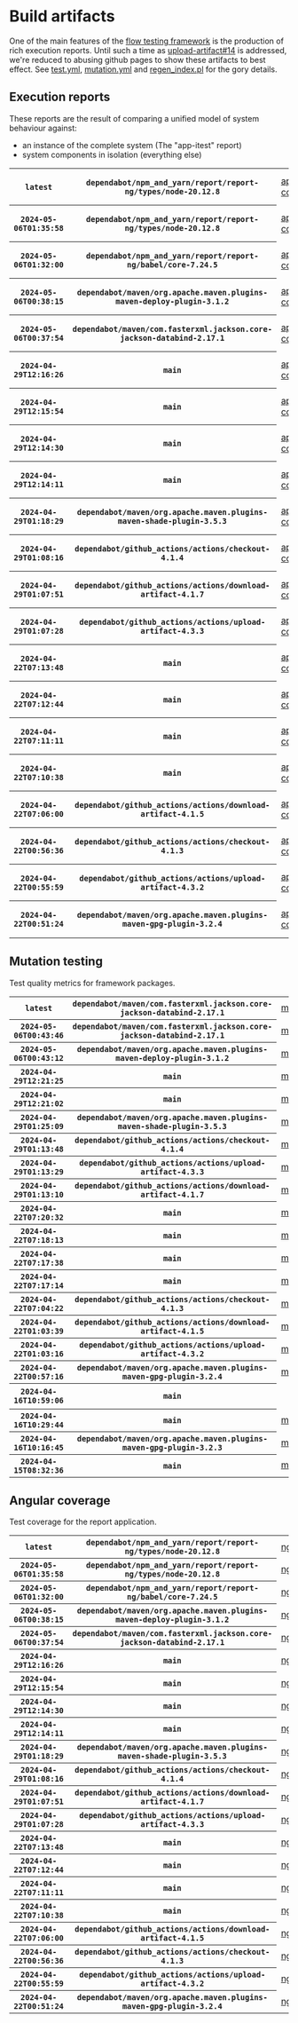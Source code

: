 # Build artifacts

One of the main features of the [flow testing framework](https://github.com/Mastercard/flow) is the production of rich execution reports.
Until such a time as [upload-artifact#14](https://github.com/actions/upload-artifact/issues/14) is addressed, we're reduced to abusing github pages to show these artifacts to best effect.
See [test.yml](https://github.com/Mastercard/flow/blob/main/.github/workflows/test.yml), [mutation.yml](https://github.com/Mastercard/flow/blob/main/.github/workflows/mutation.yml) and [regen_index.pl](https://github.com/Mastercard/flow/blob/pages/regen_index.pl) for the gory details.

## Execution reports

These reports are the result of comparing a unified model of system behaviour against:
 * an instance of the complete system (The "app-itest" report)
 * system components in isolation (everything else)

<!-- start:execution -->
<table>
	<tbody>
		<tr> <th><code>latest</code></th>
			 <th><code>dependabot/npm_and_yarn/report/report-ng/types/node-20.12.8</code></th>
			<td><a href="execution/latest/app-core/target/mctf/latest/index.html">app-core</a></td>
			<td><a href="execution/latest/app-histogram/target/mctf/latest/index.html">app-histogram</a></td>
			<td><a href="execution/latest/app-itest/target/mctf/latest/index.html">app-itest</a></td>
			<td><a href="execution/latest/app-queue/target/mctf/latest/index.html">app-queue</a></td>
			<td><a href="execution/latest/app-store/target/mctf/latest/index.html">app-store</a></td>
			<td><a href="execution/latest/app-ui/target/mctf/latest/index.html">app-ui</a></td>
			<td><a href="execution/latest/app-web-ui/target/mctf/latest/index.html">app-web-ui</a></td>
		</tr>
		<tr> <th><code>2024-05-06T01:35:58</code></th>
			 <th><code>dependabot/npm_and_yarn/report/report-ng/types/node-20.12.8</code></th>
			<td><a href="execution/1714959358/app-core/target/mctf/latest/index.html">app-core</a></td>
			<td><a href="execution/1714959358/app-histogram/target/mctf/latest/index.html">app-histogram</a></td>
			<td><a href="execution/1714959358/app-itest/target/mctf/latest/index.html">app-itest</a></td>
			<td><a href="execution/1714959358/app-queue/target/mctf/latest/index.html">app-queue</a></td>
			<td><a href="execution/1714959358/app-store/target/mctf/latest/index.html">app-store</a></td>
			<td><a href="execution/1714959358/app-ui/target/mctf/latest/index.html">app-ui</a></td>
			<td><a href="execution/1714959358/app-web-ui/target/mctf/latest/index.html">app-web-ui</a></td>
		</tr>
		<tr> <th><code>2024-05-06T01:32:00</code></th>
			 <th><code>dependabot/npm_and_yarn/report/report-ng/babel/core-7.24.5</code></th>
			<td><a href="execution/1714959120/app-core/target/mctf/latest/index.html">app-core</a></td>
			<td><a href="execution/1714959120/app-histogram/target/mctf/latest/index.html">app-histogram</a></td>
			<td><a href="execution/1714959120/app-itest/target/mctf/latest/index.html">app-itest</a></td>
			<td><a href="execution/1714959120/app-queue/target/mctf/latest/index.html">app-queue</a></td>
			<td><a href="execution/1714959120/app-store/target/mctf/latest/index.html">app-store</a></td>
			<td><a href="execution/1714959120/app-ui/target/mctf/latest/index.html">app-ui</a></td>
			<td><a href="execution/1714959120/app-web-ui/target/mctf/latest/index.html">app-web-ui</a></td>
		</tr>
		<tr> <th><code>2024-05-06T00:38:15</code></th>
			 <th><code>dependabot/maven/org.apache.maven.plugins-maven-deploy-plugin-3.1.2</code></th>
			<td><a href="execution/1714955895/app-core/target/mctf/latest/index.html">app-core</a></td>
			<td><a href="execution/1714955895/app-histogram/target/mctf/latest/index.html">app-histogram</a></td>
			<td><a href="execution/1714955895/app-itest/target/mctf/latest/index.html">app-itest</a></td>
			<td><a href="execution/1714955895/app-queue/target/mctf/latest/index.html">app-queue</a></td>
			<td><a href="execution/1714955895/app-store/target/mctf/latest/index.html">app-store</a></td>
			<td><a href="execution/1714955895/app-ui/target/mctf/latest/index.html">app-ui</a></td>
			<td><a href="execution/1714955895/app-web-ui/target/mctf/latest/index.html">app-web-ui</a></td>
		</tr>
		<tr> <th><code>2024-05-06T00:37:54</code></th>
			 <th><code>dependabot/maven/com.fasterxml.jackson.core-jackson-databind-2.17.1</code></th>
			<td><a href="execution/1714955874/app-core/target/mctf/latest/index.html">app-core</a></td>
			<td><a href="execution/1714955874/app-histogram/target/mctf/latest/index.html">app-histogram</a></td>
			<td><a href="execution/1714955874/app-itest/target/mctf/latest/index.html">app-itest</a></td>
			<td><a href="execution/1714955874/app-queue/target/mctf/latest/index.html">app-queue</a></td>
			<td><a href="execution/1714955874/app-store/target/mctf/latest/index.html">app-store</a></td>
			<td><a href="execution/1714955874/app-ui/target/mctf/latest/index.html">app-ui</a></td>
			<td><a href="execution/1714955874/app-web-ui/target/mctf/latest/index.html">app-web-ui</a></td>
		</tr>
		<tr> <th><code>2024-04-29T12:16:26</code></th>
			 <th><code>main</code></th>
			<td><a href="execution/1714392986/app-core/target/mctf/latest/index.html">app-core</a></td>
			<td><a href="execution/1714392986/app-histogram/target/mctf/latest/index.html">app-histogram</a></td>
			<td><a href="execution/1714392986/app-itest/target/mctf/latest/index.html">app-itest</a></td>
			<td><a href="execution/1714392986/app-queue/target/mctf/latest/index.html">app-queue</a></td>
			<td><a href="execution/1714392986/app-store/target/mctf/latest/index.html">app-store</a></td>
			<td><a href="execution/1714392986/app-ui/target/mctf/latest/index.html">app-ui</a></td>
			<td><a href="execution/1714392986/app-web-ui/target/mctf/latest/index.html">app-web-ui</a></td>
		</tr>
		<tr> <th><code>2024-04-29T12:15:54</code></th>
			 <th><code>main</code></th>
			<td><a href="execution/1714392954/app-core/target/mctf/latest/index.html">app-core</a></td>
			<td><a href="execution/1714392954/app-histogram/target/mctf/latest/index.html">app-histogram</a></td>
			<td><a href="execution/1714392954/app-itest/target/mctf/latest/index.html">app-itest</a></td>
			<td><a href="execution/1714392954/app-queue/target/mctf/latest/index.html">app-queue</a></td>
			<td><a href="execution/1714392954/app-store/target/mctf/latest/index.html">app-store</a></td>
			<td><a href="execution/1714392954/app-ui/target/mctf/latest/index.html">app-ui</a></td>
			<td><a href="execution/1714392954/app-web-ui/target/mctf/latest/index.html">app-web-ui</a></td>
		</tr>
		<tr> <th><code>2024-04-29T12:14:30</code></th>
			 <th><code>main</code></th>
			<td><a href="execution/1714392870/app-core/target/mctf/latest/index.html">app-core</a></td>
			<td><a href="execution/1714392870/app-histogram/target/mctf/latest/index.html">app-histogram</a></td>
			<td><a href="execution/1714392870/app-itest/target/mctf/latest/index.html">app-itest</a></td>
			<td><a href="execution/1714392870/app-queue/target/mctf/latest/index.html">app-queue</a></td>
			<td><a href="execution/1714392870/app-store/target/mctf/latest/index.html">app-store</a></td>
			<td><a href="execution/1714392870/app-ui/target/mctf/latest/index.html">app-ui</a></td>
			<td><a href="execution/1714392870/app-web-ui/target/mctf/latest/index.html">app-web-ui</a></td>
		</tr>
		<tr> <th><code>2024-04-29T12:14:11</code></th>
			 <th><code>main</code></th>
			<td><a href="execution/1714392851/app-core/target/mctf/latest/index.html">app-core</a></td>
			<td><a href="execution/1714392851/app-histogram/target/mctf/latest/index.html">app-histogram</a></td>
			<td><a href="execution/1714392851/app-itest/target/mctf/latest/index.html">app-itest</a></td>
			<td><a href="execution/1714392851/app-queue/target/mctf/latest/index.html">app-queue</a></td>
			<td><a href="execution/1714392851/app-store/target/mctf/latest/index.html">app-store</a></td>
			<td><a href="execution/1714392851/app-ui/target/mctf/latest/index.html">app-ui</a></td>
			<td><a href="execution/1714392851/app-web-ui/target/mctf/latest/index.html">app-web-ui</a></td>
		</tr>
		<tr> <th><code>2024-04-29T01:18:29</code></th>
			 <th><code>dependabot/maven/org.apache.maven.plugins-maven-shade-plugin-3.5.3</code></th>
			<td><a href="execution/1714353509/app-core/target/mctf/latest/index.html">app-core</a></td>
			<td><a href="execution/1714353509/app-histogram/target/mctf/latest/index.html">app-histogram</a></td>
			<td><a href="execution/1714353509/app-itest/target/mctf/latest/index.html">app-itest</a></td>
			<td><a href="execution/1714353509/app-queue/target/mctf/latest/index.html">app-queue</a></td>
			<td><a href="execution/1714353509/app-store/target/mctf/latest/index.html">app-store</a></td>
			<td><a href="execution/1714353509/app-ui/target/mctf/latest/index.html">app-ui</a></td>
			<td><a href="execution/1714353509/app-web-ui/target/mctf/latest/index.html">app-web-ui</a></td>
		</tr>
		<tr> <th><code>2024-04-29T01:08:16</code></th>
			 <th><code>dependabot/github_actions/actions/checkout-4.1.4</code></th>
			<td><a href="execution/1714352896/app-core/target/mctf/latest/index.html">app-core</a></td>
			<td><a href="execution/1714352896/app-histogram/target/mctf/latest/index.html">app-histogram</a></td>
			<td><a href="execution/1714352896/app-itest/target/mctf/latest/index.html">app-itest</a></td>
			<td><a href="execution/1714352896/app-queue/target/mctf/latest/index.html">app-queue</a></td>
			<td><a href="execution/1714352896/app-store/target/mctf/latest/index.html">app-store</a></td>
			<td><a href="execution/1714352896/app-ui/target/mctf/latest/index.html">app-ui</a></td>
			<td><a href="execution/1714352896/app-web-ui/target/mctf/latest/index.html">app-web-ui</a></td>
		</tr>
		<tr> <th><code>2024-04-29T01:07:51</code></th>
			 <th><code>dependabot/github_actions/actions/download-artifact-4.1.7</code></th>
			<td><a href="execution/1714352871/app-core/target/mctf/latest/index.html">app-core</a></td>
			<td><a href="execution/1714352871/app-histogram/target/mctf/latest/index.html">app-histogram</a></td>
			<td><a href="execution/1714352871/app-itest/target/mctf/latest/index.html">app-itest</a></td>
			<td><a href="execution/1714352871/app-queue/target/mctf/latest/index.html">app-queue</a></td>
			<td><a href="execution/1714352871/app-store/target/mctf/latest/index.html">app-store</a></td>
			<td><a href="execution/1714352871/app-ui/target/mctf/latest/index.html">app-ui</a></td>
			<td><a href="execution/1714352871/app-web-ui/target/mctf/latest/index.html">app-web-ui</a></td>
		</tr>
		<tr> <th><code>2024-04-29T01:07:28</code></th>
			 <th><code>dependabot/github_actions/actions/upload-artifact-4.3.3</code></th>
			<td><a href="execution/1714352848/app-core/target/mctf/latest/index.html">app-core</a></td>
			<td><a href="execution/1714352848/app-histogram/target/mctf/latest/index.html">app-histogram</a></td>
			<td><a href="execution/1714352848/app-itest/target/mctf/latest/index.html">app-itest</a></td>
			<td><a href="execution/1714352848/app-queue/target/mctf/latest/index.html">app-queue</a></td>
			<td><a href="execution/1714352848/app-store/target/mctf/latest/index.html">app-store</a></td>
			<td><a href="execution/1714352848/app-ui/target/mctf/latest/index.html">app-ui</a></td>
			<td><a href="execution/1714352848/app-web-ui/target/mctf/latest/index.html">app-web-ui</a></td>
		</tr>
		<tr> <th><code>2024-04-22T07:13:48</code></th>
			 <th><code>main</code></th>
			<td><a href="execution/1713770028/app-core/target/mctf/latest/index.html">app-core</a></td>
			<td><a href="execution/1713770028/app-histogram/target/mctf/latest/index.html">app-histogram</a></td>
			<td><a href="execution/1713770028/app-itest/target/mctf/latest/index.html">app-itest</a></td>
			<td><a href="execution/1713770028/app-queue/target/mctf/latest/index.html">app-queue</a></td>
			<td><a href="execution/1713770028/app-store/target/mctf/latest/index.html">app-store</a></td>
			<td><a href="execution/1713770028/app-ui/target/mctf/latest/index.html">app-ui</a></td>
			<td><a href="execution/1713770028/app-web-ui/target/mctf/latest/index.html">app-web-ui</a></td>
		</tr>
		<tr> <th><code>2024-04-22T07:12:44</code></th>
			 <th><code>main</code></th>
			<td><a href="execution/1713769964/app-core/target/mctf/latest/index.html">app-core</a></td>
			<td><a href="execution/1713769964/app-histogram/target/mctf/latest/index.html">app-histogram</a></td>
			<td><a href="execution/1713769964/app-itest/target/mctf/latest/index.html">app-itest</a></td>
			<td><a href="execution/1713769964/app-queue/target/mctf/latest/index.html">app-queue</a></td>
			<td><a href="execution/1713769964/app-store/target/mctf/latest/index.html">app-store</a></td>
			<td><a href="execution/1713769964/app-ui/target/mctf/latest/index.html">app-ui</a></td>
			<td><a href="execution/1713769964/app-web-ui/target/mctf/latest/index.html">app-web-ui</a></td>
		</tr>
		<tr> <th><code>2024-04-22T07:11:11</code></th>
			 <th><code>main</code></th>
			<td><a href="execution/1713769871/app-core/target/mctf/latest/index.html">app-core</a></td>
			<td><a href="execution/1713769871/app-histogram/target/mctf/latest/index.html">app-histogram</a></td>
			<td><a href="execution/1713769871/app-itest/target/mctf/latest/index.html">app-itest</a></td>
			<td><a href="execution/1713769871/app-queue/target/mctf/latest/index.html">app-queue</a></td>
			<td><a href="execution/1713769871/app-store/target/mctf/latest/index.html">app-store</a></td>
			<td><a href="execution/1713769871/app-ui/target/mctf/latest/index.html">app-ui</a></td>
			<td><a href="execution/1713769871/app-web-ui/target/mctf/latest/index.html">app-web-ui</a></td>
		</tr>
		<tr> <th><code>2024-04-22T07:10:38</code></th>
			 <th><code>main</code></th>
			<td><a href="execution/1713769838/app-core/target/mctf/latest/index.html">app-core</a></td>
			<td><a href="execution/1713769838/app-histogram/target/mctf/latest/index.html">app-histogram</a></td>
			<td><a href="execution/1713769838/app-itest/target/mctf/latest/index.html">app-itest</a></td>
			<td><a href="execution/1713769838/app-queue/target/mctf/latest/index.html">app-queue</a></td>
			<td><a href="execution/1713769838/app-store/target/mctf/latest/index.html">app-store</a></td>
			<td><a href="execution/1713769838/app-ui/target/mctf/latest/index.html">app-ui</a></td>
			<td><a href="execution/1713769838/app-web-ui/target/mctf/latest/index.html">app-web-ui</a></td>
		</tr>
		<tr> <th><code>2024-04-22T07:06:00</code></th>
			 <th><code>dependabot/github_actions/actions/download-artifact-4.1.5</code></th>
			<td><a href="execution/1713769560/app-core/target/mctf/latest/index.html">app-core</a></td>
			<td><a href="execution/1713769560/app-histogram/target/mctf/latest/index.html">app-histogram</a></td>
			<td><a href="execution/1713769560/app-itest/target/mctf/latest/index.html">app-itest</a></td>
			<td><a href="execution/1713769560/app-queue/target/mctf/latest/index.html">app-queue</a></td>
			<td><a href="execution/1713769560/app-store/target/mctf/latest/index.html">app-store</a></td>
			<td><a href="execution/1713769560/app-ui/target/mctf/latest/index.html">app-ui</a></td>
			<td><a href="execution/1713769560/app-web-ui/target/mctf/latest/index.html">app-web-ui</a></td>
		</tr>
		<tr> <th><code>2024-04-22T00:56:36</code></th>
			 <th><code>dependabot/github_actions/actions/checkout-4.1.3</code></th>
			<td><a href="execution/1713747396/app-core/target/mctf/latest/index.html">app-core</a></td>
			<td><a href="execution/1713747396/app-histogram/target/mctf/latest/index.html">app-histogram</a></td>
			<td><a href="execution/1713747396/app-itest/target/mctf/latest/index.html">app-itest</a></td>
			<td><a href="execution/1713747396/app-queue/target/mctf/latest/index.html">app-queue</a></td>
			<td><a href="execution/1713747396/app-store/target/mctf/latest/index.html">app-store</a></td>
			<td><a href="execution/1713747396/app-ui/target/mctf/latest/index.html">app-ui</a></td>
			<td><a href="execution/1713747396/app-web-ui/target/mctf/latest/index.html">app-web-ui</a></td>
		</tr>
		<tr> <th><code>2024-04-22T00:55:59</code></th>
			 <th><code>dependabot/github_actions/actions/upload-artifact-4.3.2</code></th>
			<td><a href="execution/1713747359/app-core/target/mctf/latest/index.html">app-core</a></td>
			<td><a href="execution/1713747359/app-histogram/target/mctf/latest/index.html">app-histogram</a></td>
			<td><a href="execution/1713747359/app-itest/target/mctf/latest/index.html">app-itest</a></td>
			<td><a href="execution/1713747359/app-queue/target/mctf/latest/index.html">app-queue</a></td>
			<td><a href="execution/1713747359/app-store/target/mctf/latest/index.html">app-store</a></td>
			<td><a href="execution/1713747359/app-ui/target/mctf/latest/index.html">app-ui</a></td>
			<td><a href="execution/1713747359/app-web-ui/target/mctf/latest/index.html">app-web-ui</a></td>
		</tr>
		<tr> <th><code>2024-04-22T00:51:24</code></th>
			 <th><code>dependabot/maven/org.apache.maven.plugins-maven-gpg-plugin-3.2.4</code></th>
			<td><a href="execution/1713747084/app-core/target/mctf/latest/index.html">app-core</a></td>
			<td><a href="execution/1713747084/app-histogram/target/mctf/latest/index.html">app-histogram</a></td>
			<td><a href="execution/1713747084/app-itest/target/mctf/latest/index.html">app-itest</a></td>
			<td><a href="execution/1713747084/app-queue/target/mctf/latest/index.html">app-queue</a></td>
			<td><a href="execution/1713747084/app-store/target/mctf/latest/index.html">app-store</a></td>
			<td><a href="execution/1713747084/app-ui/target/mctf/latest/index.html">app-ui</a></td>
			<td><a href="execution/1713747084/app-web-ui/target/mctf/latest/index.html">app-web-ui</a></td>
		</tr>
	</tbody>
</table>
<!-- end:execution -->

## Mutation testing

Test quality metrics for framework packages.

<!-- start:mutation -->
<table>
	<tbody>
		<tr> <th><code>latest</code></th>
			 <th><code>dependabot/maven/com.fasterxml.jackson.core-jackson-databind-2.17.1</code></th>
			<td><a href="mutation/latest/mutation_report/index.html">mutation</a></td>
			<td></td>
			<td></td>
			<td></td>
			<td></td>
			<td></td>
			<td></td>
			<td></td>
			<td></td>
			<td></td>
			<td></td>
			<td></td>
			<td></td>
			<td></td>
			<td></td>
			<td></td>
			<td></td>
			<td></td>
			<td></td>
			<td></td>
		</tr>
		<tr> <th><code>2024-05-06T00:43:46</code></th>
			 <th><code>dependabot/maven/com.fasterxml.jackson.core-jackson-databind-2.17.1</code></th>
			<td><a href="mutation/1714956226/mutation_report/index.html">mutation</a></td>
			<td></td>
			<td></td>
			<td></td>
			<td></td>
			<td></td>
			<td></td>
			<td></td>
			<td></td>
			<td></td>
			<td></td>
			<td></td>
			<td></td>
			<td></td>
			<td></td>
			<td></td>
			<td></td>
			<td></td>
			<td></td>
			<td></td>
		</tr>
		<tr> <th><code>2024-05-06T00:43:12</code></th>
			 <th><code>dependabot/maven/org.apache.maven.plugins-maven-deploy-plugin-3.1.2</code></th>
			<td><a href="mutation/1714956192/mutation_report/index.html">mutation</a></td>
			<td></td>
			<td></td>
			<td></td>
			<td></td>
			<td></td>
			<td></td>
			<td></td>
			<td></td>
			<td></td>
			<td></td>
			<td></td>
			<td></td>
			<td></td>
			<td></td>
			<td></td>
			<td></td>
			<td></td>
			<td></td>
			<td></td>
		</tr>
		<tr> <th><code>2024-04-29T12:21:25</code></th>
			 <th><code>main</code></th>
			<td><a href="mutation/1714393285/mutation_report/index.html">mutation</a></td>
			<td></td>
			<td></td>
			<td></td>
			<td></td>
			<td></td>
			<td></td>
			<td></td>
			<td></td>
			<td></td>
			<td></td>
			<td></td>
			<td></td>
			<td></td>
			<td></td>
			<td></td>
			<td></td>
			<td></td>
			<td></td>
			<td></td>
		</tr>
		<tr> <th><code>2024-04-29T12:21:02</code></th>
			 <th><code>main</code></th>
			<td><a href="mutation/1714393262/mutation_report/index.html">mutation</a></td>
			<td></td>
			<td></td>
			<td></td>
			<td></td>
			<td></td>
			<td></td>
			<td></td>
			<td></td>
			<td></td>
			<td></td>
			<td></td>
			<td></td>
			<td></td>
			<td></td>
			<td></td>
			<td></td>
			<td></td>
			<td></td>
			<td></td>
		</tr>
		<tr> <th><code>2024-04-29T01:25:09</code></th>
			 <th><code>dependabot/maven/org.apache.maven.plugins-maven-shade-plugin-3.5.3</code></th>
			<td><a href="mutation/1714353909/mutation_report/index.html">mutation</a></td>
			<td></td>
			<td></td>
			<td></td>
			<td></td>
			<td></td>
			<td></td>
			<td></td>
			<td></td>
			<td></td>
			<td></td>
			<td></td>
			<td></td>
			<td></td>
			<td></td>
			<td></td>
			<td></td>
			<td></td>
			<td></td>
			<td></td>
		</tr>
		<tr> <th><code>2024-04-29T01:13:48</code></th>
			 <th><code>dependabot/github_actions/actions/checkout-4.1.4</code></th>
			<td><a href="mutation/1714353228/mutation_report/index.html">mutation</a></td>
			<td></td>
			<td></td>
			<td></td>
			<td></td>
			<td></td>
			<td></td>
			<td></td>
			<td></td>
			<td></td>
			<td></td>
			<td></td>
			<td></td>
			<td></td>
			<td></td>
			<td></td>
			<td></td>
			<td></td>
			<td></td>
			<td></td>
		</tr>
		<tr> <th><code>2024-04-29T01:13:29</code></th>
			 <th><code>dependabot/github_actions/actions/upload-artifact-4.3.3</code></th>
			<td><a href="mutation/1714353209/mutation_report/index.html">mutation</a></td>
			<td></td>
			<td></td>
			<td></td>
			<td></td>
			<td></td>
			<td></td>
			<td></td>
			<td></td>
			<td></td>
			<td></td>
			<td></td>
			<td></td>
			<td></td>
			<td></td>
			<td></td>
			<td></td>
			<td></td>
			<td></td>
			<td></td>
		</tr>
		<tr> <th><code>2024-04-29T01:13:10</code></th>
			 <th><code>dependabot/github_actions/actions/download-artifact-4.1.7</code></th>
			<td><a href="mutation/1714353190/mutation_report/index.html">mutation</a></td>
			<td></td>
			<td></td>
			<td></td>
			<td></td>
			<td></td>
			<td></td>
			<td></td>
			<td></td>
			<td></td>
			<td></td>
			<td></td>
			<td></td>
			<td></td>
			<td></td>
			<td></td>
			<td></td>
			<td></td>
			<td></td>
			<td></td>
		</tr>
		<tr> <th><code>2024-04-22T07:20:32</code></th>
			 <th><code>main</code></th>
			<td><a href="mutation/1713770432/mutation_report/index.html">mutation</a></td>
			<td></td>
			<td></td>
			<td></td>
			<td></td>
			<td></td>
			<td></td>
			<td></td>
			<td></td>
			<td></td>
			<td></td>
			<td></td>
			<td></td>
			<td></td>
			<td></td>
			<td></td>
			<td></td>
			<td></td>
			<td></td>
			<td></td>
		</tr>
		<tr> <th><code>2024-04-22T07:18:13</code></th>
			 <th><code>main</code></th>
			<td><a href="mutation/1713770293/mutation_report/index.html">mutation</a></td>
			<td></td>
			<td></td>
			<td></td>
			<td></td>
			<td></td>
			<td></td>
			<td></td>
			<td></td>
			<td></td>
			<td></td>
			<td></td>
			<td></td>
			<td></td>
			<td></td>
			<td></td>
			<td></td>
			<td></td>
			<td></td>
			<td></td>
		</tr>
		<tr> <th><code>2024-04-22T07:17:38</code></th>
			 <th><code>main</code></th>
			<td><a href="mutation/1713770258/mutation_report/index.html">mutation</a></td>
			<td></td>
			<td></td>
			<td></td>
			<td></td>
			<td></td>
			<td></td>
			<td></td>
			<td></td>
			<td></td>
			<td></td>
			<td></td>
			<td></td>
			<td></td>
			<td></td>
			<td></td>
			<td></td>
			<td></td>
			<td></td>
			<td></td>
		</tr>
		<tr> <th><code>2024-04-22T07:17:14</code></th>
			 <th><code>main</code></th>
			<td><a href="mutation/1713770234/mutation_report/index.html">mutation</a></td>
			<td></td>
			<td></td>
			<td></td>
			<td></td>
			<td></td>
			<td></td>
			<td></td>
			<td></td>
			<td></td>
			<td></td>
			<td></td>
			<td></td>
			<td></td>
			<td></td>
			<td></td>
			<td></td>
			<td></td>
			<td></td>
			<td></td>
		</tr>
		<tr> <th><code>2024-04-22T07:04:22</code></th>
			 <th><code>dependabot/github_actions/actions/checkout-4.1.3</code></th>
			<td><a href="mutation/1713769462/mutation_report/index.html">mutation</a></td>
			<td></td>
			<td></td>
			<td></td>
			<td></td>
			<td></td>
			<td></td>
			<td></td>
			<td></td>
			<td></td>
			<td></td>
			<td></td>
			<td></td>
			<td></td>
			<td></td>
			<td></td>
			<td></td>
			<td></td>
			<td></td>
			<td></td>
		</tr>
		<tr> <th><code>2024-04-22T01:03:39</code></th>
			 <th><code>dependabot/github_actions/actions/download-artifact-4.1.5</code></th>
			<td><a href="mutation/1713747819/mutation_report/index.html">mutation</a></td>
			<td></td>
			<td></td>
			<td></td>
			<td></td>
			<td></td>
			<td></td>
			<td></td>
			<td></td>
			<td></td>
			<td></td>
			<td></td>
			<td></td>
			<td></td>
			<td></td>
			<td></td>
			<td></td>
			<td></td>
			<td></td>
			<td></td>
		</tr>
		<tr> <th><code>2024-04-22T01:03:16</code></th>
			 <th><code>dependabot/github_actions/actions/upload-artifact-4.3.2</code></th>
			<td><a href="mutation/1713747796/mutation_report/index.html">mutation</a></td>
			<td></td>
			<td></td>
			<td></td>
			<td></td>
			<td></td>
			<td></td>
			<td></td>
			<td></td>
			<td></td>
			<td></td>
			<td></td>
			<td></td>
			<td></td>
			<td></td>
			<td></td>
			<td></td>
			<td></td>
			<td></td>
			<td></td>
		</tr>
		<tr> <th><code>2024-04-22T00:57:16</code></th>
			 <th><code>dependabot/maven/org.apache.maven.plugins-maven-gpg-plugin-3.2.4</code></th>
			<td><a href="mutation/1713747436/mutation_report/index.html">mutation</a></td>
			<td></td>
			<td></td>
			<td></td>
			<td></td>
			<td></td>
			<td></td>
			<td></td>
			<td></td>
			<td></td>
			<td></td>
			<td></td>
			<td></td>
			<td></td>
			<td></td>
			<td></td>
			<td></td>
			<td></td>
			<td></td>
			<td></td>
		</tr>
		<tr> <th><code>2024-04-16T10:59:06</code></th>
			 <th><code>main</code></th>
			<td></td>
			<td><a href="mutation/1713265146/mutation_report/index.html">mutation_report</a></td>
			<td><a href="mutation/1713265146/project_mutation_reports/aggregator/target/pit-reports/index.html">project_mutation_reports/aggregator/target/pit-reports</a></td>
			<td><a href="mutation/1713265146/project_mutation_reports/api/target/pit-reports/index.html">project_mutation_reports/api/target/pit-reports</a></td>
			<td><a href="mutation/1713265146/project_mutation_reports/assert/assert-core/target/pit-reports/index.html">project_mutation_reports/assert/assert-core/target/pit-reports</a></td>
			<td><a href="mutation/1713265146/project_mutation_reports/assert/assert-filter/target/pit-reports/index.html">project_mutation_reports/assert/assert-filter/target/pit-reports</a></td>
			<td><a href="mutation/1713265146/project_mutation_reports/assert/assert-junit5/target/pit-reports/index.html">project_mutation_reports/assert/assert-junit5/target/pit-reports</a></td>
			<td><a href="mutation/1713265146/project_mutation_reports/builder/target/pit-reports/index.html">project_mutation_reports/builder/target/pit-reports</a></td>
			<td><a href="mutation/1713265146/project_mutation_reports/message/message-core/target/pit-reports/index.html">project_mutation_reports/message/message-core/target/pit-reports</a></td>
			<td><a href="mutation/1713265146/project_mutation_reports/message/message-http/target/pit-reports/index.html">project_mutation_reports/message/message-http/target/pit-reports</a></td>
			<td><a href="mutation/1713265146/project_mutation_reports/message/message-json/target/pit-reports/index.html">project_mutation_reports/message/message-json/target/pit-reports</a></td>
			<td><a href="mutation/1713265146/project_mutation_reports/message/message-sql/target/pit-reports/index.html">project_mutation_reports/message/message-sql/target/pit-reports</a></td>
			<td><a href="mutation/1713265146/project_mutation_reports/message/message-text/target/pit-reports/index.html">project_mutation_reports/message/message-text/target/pit-reports</a></td>
			<td><a href="mutation/1713265146/project_mutation_reports/message/message-web/target/pit-reports/index.html">project_mutation_reports/message/message-web/target/pit-reports</a></td>
			<td><a href="mutation/1713265146/project_mutation_reports/message/message-xml/target/pit-reports/index.html">project_mutation_reports/message/message-xml/target/pit-reports</a></td>
			<td><a href="mutation/1713265146/project_mutation_reports/model/target/pit-reports/index.html">project_mutation_reports/model/target/pit-reports</a></td>
			<td><a href="mutation/1713265146/project_mutation_reports/report/duct/target/pit-reports/index.html">project_mutation_reports/report/duct/target/pit-reports</a></td>
			<td><a href="mutation/1713265146/project_mutation_reports/report/report-core/target/pit-reports/index.html">project_mutation_reports/report/report-core/target/pit-reports</a></td>
			<td><a href="mutation/1713265146/project_mutation_reports/validation/validation-core/target/pit-reports/index.html">project_mutation_reports/validation/validation-core/target/pit-reports</a></td>
			<td><a href="mutation/1713265146/project_mutation_reports/validation/validation-junit5/target/pit-reports/index.html">project_mutation_reports/validation/validation-junit5/target/pit-reports</a></td>
		</tr>
		<tr> <th><code>2024-04-16T10:29:44</code></th>
			 <th><code>main</code></th>
			<td><a href="mutation/1713263384/mutation_report/index.html">mutation</a></td>
			<td></td>
			<td></td>
			<td></td>
			<td></td>
			<td></td>
			<td></td>
			<td></td>
			<td></td>
			<td></td>
			<td></td>
			<td></td>
			<td></td>
			<td></td>
			<td></td>
			<td></td>
			<td></td>
			<td></td>
			<td></td>
			<td></td>
		</tr>
		<tr> <th><code>2024-04-16T10:16:45</code></th>
			 <th><code>dependabot/maven/org.apache.maven.plugins-maven-gpg-plugin-3.2.3</code></th>
			<td><a href="mutation/1713262605/mutation_report/index.html">mutation</a></td>
			<td></td>
			<td></td>
			<td></td>
			<td></td>
			<td></td>
			<td></td>
			<td></td>
			<td></td>
			<td></td>
			<td></td>
			<td></td>
			<td></td>
			<td></td>
			<td></td>
			<td></td>
			<td></td>
			<td></td>
			<td></td>
			<td></td>
		</tr>
		<tr> <th><code>2024-04-15T08:32:36</code></th>
			 <th><code>main</code></th>
			<td><a href="mutation/1713169956/mutation_report/index.html">mutation</a></td>
			<td></td>
			<td></td>
			<td></td>
			<td></td>
			<td></td>
			<td></td>
			<td></td>
			<td></td>
			<td></td>
			<td></td>
			<td></td>
			<td></td>
			<td></td>
			<td></td>
			<td></td>
			<td></td>
			<td></td>
			<td></td>
			<td></td>
		</tr>
	</tbody>
</table>
<!-- end:mutation -->

## Angular coverage

Test coverage for the report application.

<!-- start:ng_coverage -->
<table>
	<tbody>
		<tr> <th><code>latest</code></th>
			 <th><code>dependabot/npm_and_yarn/report/report-ng/types/node-20.12.8</code></th>
			<td><a href="ng_coverage/latest/report/index.html">ng_coverage</a></td>
		</tr>
		<tr> <th><code>2024-05-06T01:35:58</code></th>
			 <th><code>dependabot/npm_and_yarn/report/report-ng/types/node-20.12.8</code></th>
			<td><a href="ng_coverage/1714959358/report/index.html">ng_coverage</a></td>
		</tr>
		<tr> <th><code>2024-05-06T01:32:00</code></th>
			 <th><code>dependabot/npm_and_yarn/report/report-ng/babel/core-7.24.5</code></th>
			<td><a href="ng_coverage/1714959120/report/index.html">ng_coverage</a></td>
		</tr>
		<tr> <th><code>2024-05-06T00:38:15</code></th>
			 <th><code>dependabot/maven/org.apache.maven.plugins-maven-deploy-plugin-3.1.2</code></th>
			<td><a href="ng_coverage/1714955895/report/index.html">ng_coverage</a></td>
		</tr>
		<tr> <th><code>2024-05-06T00:37:54</code></th>
			 <th><code>dependabot/maven/com.fasterxml.jackson.core-jackson-databind-2.17.1</code></th>
			<td><a href="ng_coverage/1714955874/report/index.html">ng_coverage</a></td>
		</tr>
		<tr> <th><code>2024-04-29T12:16:26</code></th>
			 <th><code>main</code></th>
			<td><a href="ng_coverage/1714392986/report/index.html">ng_coverage</a></td>
		</tr>
		<tr> <th><code>2024-04-29T12:15:54</code></th>
			 <th><code>main</code></th>
			<td><a href="ng_coverage/1714392954/report/index.html">ng_coverage</a></td>
		</tr>
		<tr> <th><code>2024-04-29T12:14:30</code></th>
			 <th><code>main</code></th>
			<td><a href="ng_coverage/1714392870/report/index.html">ng_coverage</a></td>
		</tr>
		<tr> <th><code>2024-04-29T12:14:11</code></th>
			 <th><code>main</code></th>
			<td><a href="ng_coverage/1714392851/report/index.html">ng_coverage</a></td>
		</tr>
		<tr> <th><code>2024-04-29T01:18:29</code></th>
			 <th><code>dependabot/maven/org.apache.maven.plugins-maven-shade-plugin-3.5.3</code></th>
			<td><a href="ng_coverage/1714353509/report/index.html">ng_coverage</a></td>
		</tr>
		<tr> <th><code>2024-04-29T01:08:16</code></th>
			 <th><code>dependabot/github_actions/actions/checkout-4.1.4</code></th>
			<td><a href="ng_coverage/1714352896/report/index.html">ng_coverage</a></td>
		</tr>
		<tr> <th><code>2024-04-29T01:07:51</code></th>
			 <th><code>dependabot/github_actions/actions/download-artifact-4.1.7</code></th>
			<td><a href="ng_coverage/1714352871/report/index.html">ng_coverage</a></td>
		</tr>
		<tr> <th><code>2024-04-29T01:07:28</code></th>
			 <th><code>dependabot/github_actions/actions/upload-artifact-4.3.3</code></th>
			<td><a href="ng_coverage/1714352848/report/index.html">ng_coverage</a></td>
		</tr>
		<tr> <th><code>2024-04-22T07:13:48</code></th>
			 <th><code>main</code></th>
			<td><a href="ng_coverage/1713770028/report/index.html">ng_coverage</a></td>
		</tr>
		<tr> <th><code>2024-04-22T07:12:44</code></th>
			 <th><code>main</code></th>
			<td><a href="ng_coverage/1713769964/report/index.html">ng_coverage</a></td>
		</tr>
		<tr> <th><code>2024-04-22T07:11:11</code></th>
			 <th><code>main</code></th>
			<td><a href="ng_coverage/1713769871/report/index.html">ng_coverage</a></td>
		</tr>
		<tr> <th><code>2024-04-22T07:10:38</code></th>
			 <th><code>main</code></th>
			<td><a href="ng_coverage/1713769838/report/index.html">ng_coverage</a></td>
		</tr>
		<tr> <th><code>2024-04-22T07:06:00</code></th>
			 <th><code>dependabot/github_actions/actions/download-artifact-4.1.5</code></th>
			<td><a href="ng_coverage/1713769560/report/index.html">ng_coverage</a></td>
		</tr>
		<tr> <th><code>2024-04-22T00:56:36</code></th>
			 <th><code>dependabot/github_actions/actions/checkout-4.1.3</code></th>
			<td><a href="ng_coverage/1713747396/report/index.html">ng_coverage</a></td>
		</tr>
		<tr> <th><code>2024-04-22T00:55:59</code></th>
			 <th><code>dependabot/github_actions/actions/upload-artifact-4.3.2</code></th>
			<td><a href="ng_coverage/1713747359/report/index.html">ng_coverage</a></td>
		</tr>
		<tr> <th><code>2024-04-22T00:51:24</code></th>
			 <th><code>dependabot/maven/org.apache.maven.plugins-maven-gpg-plugin-3.2.4</code></th>
			<td><a href="ng_coverage/1713747084/report/index.html">ng_coverage</a></td>
		</tr>
	</tbody>
</table>
<!-- end:ng_coverage -->